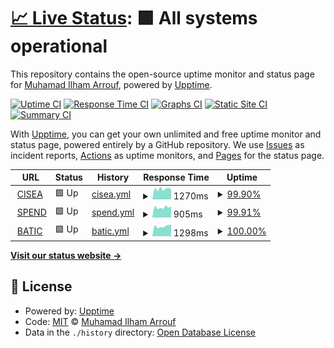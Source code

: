 # [📈 Live Status](https://status.bukitasam.co.id): <!--live status--> **🟩 All systems operational**

This repository contains the open-source uptime monitor and status page for [Muhamad Ilham Arrouf](https://ilhamarrouf.my.id), powered by [Upptime](https://github.com/upptime/upptime).

[![Uptime CI](https://github.com/ilhamarrouf/uptime-bukitasam/workflows/Uptime%20CI/badge.svg)](https://github.com/ilhamarrouf/uptime-bukitasam/actions?query=workflow%3A%22Uptime+CI%22)
[![Response Time CI](https://github.com/ilhamarrouf/uptime-bukitasam/workflows/Response%20Time%20CI/badge.svg)](https://github.com/ilhamarrouf/uptime-bukitasam/actions?query=workflow%3A%22Response+Time+CI%22)
[![Graphs CI](https://github.com/ilhamarrouf/uptime-bukitasam/workflows/Graphs%20CI/badge.svg)](https://github.com/ilhamarrouf/uptime-bukitasam/actions?query=workflow%3A%22Graphs+CI%22)
[![Static Site CI](https://github.com/ilhamarrouf/uptime-bukitasam/workflows/Static%20Site%20CI/badge.svg)](https://github.com/ilhamarrouf/uptime-bukitasam/actions?query=workflow%3A%22Static+Site+CI%22)
[![Summary CI](https://github.com/ilhamarrouf/uptime-bukitasam/workflows/Summary%20CI/badge.svg)](https://github.com/ilhamarrouf/uptime-bukitasam/actions?query=workflow%3A%22Summary+CI%22)

With [Upptime](https://upptime.js.org), you can get your own unlimited and free uptime monitor and status page, powered entirely by a GitHub repository. We use [Issues](https://github.com/ilhamarrouf/uptime-bukitasam/issues) as incident reports, [Actions](https://github.com/ilhamarrouf/uptime-bukitasam/actions) as uptime monitors, and [Pages](https://status.bukitasam.co.id) for the status page.

<!--start: status pages-->
<!-- This summary is generated by Upptime (https://github.com/upptime/upptime) -->
<!-- Do not edit this manually, your changes will be overwritten -->
<!-- prettier-ignore -->
| URL | Status | History | Response Time | Uptime |
| --- | ------ | ------- | ------------- | ------ |
| <img alt="" src="https://icons.duckduckgo.com/ip3/cisea.bukitasam.co.id.ico" height="13"> [CISEA](https://cisea.bukitasam.co.id) | 🟩 Up | [cisea.yml](https://github.com/ilhamarrouf/uptime-bukitasam/commits/HEAD/history/cisea.yml) | <details><summary><img alt="Response time graph" src="./graphs/cisea/response-time-week.png" height="20"> 1270ms</summary><br><a href="https://status.bukitasam.co.id/history/cisea"><img alt="Response time 852" src="https://img.shields.io/endpoint?url=https%3A%2F%2Fraw.githubusercontent.com%2Filhamarrouf%2Fuptime-bukitasam%2FHEAD%2Fapi%2Fcisea%2Fresponse-time.json"></a><br><a href="https://status.bukitasam.co.id/history/cisea"><img alt="24-hour response time 848" src="https://img.shields.io/endpoint?url=https%3A%2F%2Fraw.githubusercontent.com%2Filhamarrouf%2Fuptime-bukitasam%2FHEAD%2Fapi%2Fcisea%2Fresponse-time-day.json"></a><br><a href="https://status.bukitasam.co.id/history/cisea"><img alt="7-day response time 1270" src="https://img.shields.io/endpoint?url=https%3A%2F%2Fraw.githubusercontent.com%2Filhamarrouf%2Fuptime-bukitasam%2FHEAD%2Fapi%2Fcisea%2Fresponse-time-week.json"></a><br><a href="https://status.bukitasam.co.id/history/cisea"><img alt="30-day response time 1043" src="https://img.shields.io/endpoint?url=https%3A%2F%2Fraw.githubusercontent.com%2Filhamarrouf%2Fuptime-bukitasam%2FHEAD%2Fapi%2Fcisea%2Fresponse-time-month.json"></a><br><a href="https://status.bukitasam.co.id/history/cisea"><img alt="1-year response time 852" src="https://img.shields.io/endpoint?url=https%3A%2F%2Fraw.githubusercontent.com%2Filhamarrouf%2Fuptime-bukitasam%2FHEAD%2Fapi%2Fcisea%2Fresponse-time-year.json"></a></details> | <details><summary><a href="https://status.bukitasam.co.id/history/cisea">99.90%</a></summary><a href="https://status.bukitasam.co.id/history/cisea"><img alt="All-time uptime 60.84%" src="https://img.shields.io/endpoint?url=https%3A%2F%2Fraw.githubusercontent.com%2Filhamarrouf%2Fuptime-bukitasam%2FHEAD%2Fapi%2Fcisea%2Fuptime.json"></a><br><a href="https://status.bukitasam.co.id/history/cisea"><img alt="24-hour uptime 100.00%" src="https://img.shields.io/endpoint?url=https%3A%2F%2Fraw.githubusercontent.com%2Filhamarrouf%2Fuptime-bukitasam%2FHEAD%2Fapi%2Fcisea%2Fuptime-day.json"></a><br><a href="https://status.bukitasam.co.id/history/cisea"><img alt="7-day uptime 99.90%" src="https://img.shields.io/endpoint?url=https%3A%2F%2Fraw.githubusercontent.com%2Filhamarrouf%2Fuptime-bukitasam%2FHEAD%2Fapi%2Fcisea%2Fuptime-week.json"></a><br><a href="https://status.bukitasam.co.id/history/cisea"><img alt="30-day uptime 99.98%" src="https://img.shields.io/endpoint?url=https%3A%2F%2Fraw.githubusercontent.com%2Filhamarrouf%2Fuptime-bukitasam%2FHEAD%2Fapi%2Fcisea%2Fuptime-month.json"></a><br><a href="https://status.bukitasam.co.id/history/cisea"><img alt="1-year uptime 60.84%" src="https://img.shields.io/endpoint?url=https%3A%2F%2Fraw.githubusercontent.com%2Filhamarrouf%2Fuptime-bukitasam%2FHEAD%2Fapi%2Fcisea%2Fuptime-year.json"></a></details>
| <img alt="" src="https://icons.duckduckgo.com/ip3/spend.bukitasam.co.id.ico" height="13"> [SPEND](https://spend.bukitasam.co.id) | 🟩 Up | [spend.yml](https://github.com/ilhamarrouf/uptime-bukitasam/commits/HEAD/history/spend.yml) | <details><summary><img alt="Response time graph" src="./graphs/spend/response-time-week.png" height="20"> 905ms</summary><br><a href="https://status.bukitasam.co.id/history/spend"><img alt="Response time 940" src="https://img.shields.io/endpoint?url=https%3A%2F%2Fraw.githubusercontent.com%2Filhamarrouf%2Fuptime-bukitasam%2FHEAD%2Fapi%2Fspend%2Fresponse-time.json"></a><br><a href="https://status.bukitasam.co.id/history/spend"><img alt="24-hour response time 768" src="https://img.shields.io/endpoint?url=https%3A%2F%2Fraw.githubusercontent.com%2Filhamarrouf%2Fuptime-bukitasam%2FHEAD%2Fapi%2Fspend%2Fresponse-time-day.json"></a><br><a href="https://status.bukitasam.co.id/history/spend"><img alt="7-day response time 905" src="https://img.shields.io/endpoint?url=https%3A%2F%2Fraw.githubusercontent.com%2Filhamarrouf%2Fuptime-bukitasam%2FHEAD%2Fapi%2Fspend%2Fresponse-time-week.json"></a><br><a href="https://status.bukitasam.co.id/history/spend"><img alt="30-day response time 943" src="https://img.shields.io/endpoint?url=https%3A%2F%2Fraw.githubusercontent.com%2Filhamarrouf%2Fuptime-bukitasam%2FHEAD%2Fapi%2Fspend%2Fresponse-time-month.json"></a><br><a href="https://status.bukitasam.co.id/history/spend"><img alt="1-year response time 940" src="https://img.shields.io/endpoint?url=https%3A%2F%2Fraw.githubusercontent.com%2Filhamarrouf%2Fuptime-bukitasam%2FHEAD%2Fapi%2Fspend%2Fresponse-time-year.json"></a></details> | <details><summary><a href="https://status.bukitasam.co.id/history/spend">99.91%</a></summary><a href="https://status.bukitasam.co.id/history/spend"><img alt="All-time uptime 60.67%" src="https://img.shields.io/endpoint?url=https%3A%2F%2Fraw.githubusercontent.com%2Filhamarrouf%2Fuptime-bukitasam%2FHEAD%2Fapi%2Fspend%2Fuptime.json"></a><br><a href="https://status.bukitasam.co.id/history/spend"><img alt="24-hour uptime 100.00%" src="https://img.shields.io/endpoint?url=https%3A%2F%2Fraw.githubusercontent.com%2Filhamarrouf%2Fuptime-bukitasam%2FHEAD%2Fapi%2Fspend%2Fuptime-day.json"></a><br><a href="https://status.bukitasam.co.id/history/spend"><img alt="7-day uptime 99.91%" src="https://img.shields.io/endpoint?url=https%3A%2F%2Fraw.githubusercontent.com%2Filhamarrouf%2Fuptime-bukitasam%2FHEAD%2Fapi%2Fspend%2Fuptime-week.json"></a><br><a href="https://status.bukitasam.co.id/history/spend"><img alt="30-day uptime 99.98%" src="https://img.shields.io/endpoint?url=https%3A%2F%2Fraw.githubusercontent.com%2Filhamarrouf%2Fuptime-bukitasam%2FHEAD%2Fapi%2Fspend%2Fuptime-month.json"></a><br><a href="https://status.bukitasam.co.id/history/spend"><img alt="1-year uptime 60.67%" src="https://img.shields.io/endpoint?url=https%3A%2F%2Fraw.githubusercontent.com%2Filhamarrouf%2Fuptime-bukitasam%2FHEAD%2Fapi%2Fspend%2Fuptime-year.json"></a></details>
| <img alt="" src="https://icons.duckduckgo.com/ip3/batic.cisea.bukitasam.co.id.ico" height="13"> [BATIC](https://batic.cisea.bukitasam.co.id/app/) | 🟩 Up | [batic.yml](https://github.com/ilhamarrouf/uptime-bukitasam/commits/HEAD/history/batic.yml) | <details><summary><img alt="Response time graph" src="./graphs/batic/response-time-week.png" height="20"> 1298ms</summary><br><a href="https://status.bukitasam.co.id/history/batic"><img alt="Response time 1264" src="https://img.shields.io/endpoint?url=https%3A%2F%2Fraw.githubusercontent.com%2Filhamarrouf%2Fuptime-bukitasam%2FHEAD%2Fapi%2Fbatic%2Fresponse-time.json"></a><br><a href="https://status.bukitasam.co.id/history/batic"><img alt="24-hour response time 1050" src="https://img.shields.io/endpoint?url=https%3A%2F%2Fraw.githubusercontent.com%2Filhamarrouf%2Fuptime-bukitasam%2FHEAD%2Fapi%2Fbatic%2Fresponse-time-day.json"></a><br><a href="https://status.bukitasam.co.id/history/batic"><img alt="7-day response time 1298" src="https://img.shields.io/endpoint?url=https%3A%2F%2Fraw.githubusercontent.com%2Filhamarrouf%2Fuptime-bukitasam%2FHEAD%2Fapi%2Fbatic%2Fresponse-time-week.json"></a><br><a href="https://status.bukitasam.co.id/history/batic"><img alt="30-day response time 1224" src="https://img.shields.io/endpoint?url=https%3A%2F%2Fraw.githubusercontent.com%2Filhamarrouf%2Fuptime-bukitasam%2FHEAD%2Fapi%2Fbatic%2Fresponse-time-month.json"></a><br><a href="https://status.bukitasam.co.id/history/batic"><img alt="1-year response time 1264" src="https://img.shields.io/endpoint?url=https%3A%2F%2Fraw.githubusercontent.com%2Filhamarrouf%2Fuptime-bukitasam%2FHEAD%2Fapi%2Fbatic%2Fresponse-time-year.json"></a></details> | <details><summary><a href="https://status.bukitasam.co.id/history/batic">100.00%</a></summary><a href="https://status.bukitasam.co.id/history/batic"><img alt="All-time uptime 97.27%" src="https://img.shields.io/endpoint?url=https%3A%2F%2Fraw.githubusercontent.com%2Filhamarrouf%2Fuptime-bukitasam%2FHEAD%2Fapi%2Fbatic%2Fuptime.json"></a><br><a href="https://status.bukitasam.co.id/history/batic"><img alt="24-hour uptime 100.00%" src="https://img.shields.io/endpoint?url=https%3A%2F%2Fraw.githubusercontent.com%2Filhamarrouf%2Fuptime-bukitasam%2FHEAD%2Fapi%2Fbatic%2Fuptime-day.json"></a><br><a href="https://status.bukitasam.co.id/history/batic"><img alt="7-day uptime 100.00%" src="https://img.shields.io/endpoint?url=https%3A%2F%2Fraw.githubusercontent.com%2Filhamarrouf%2Fuptime-bukitasam%2FHEAD%2Fapi%2Fbatic%2Fuptime-week.json"></a><br><a href="https://status.bukitasam.co.id/history/batic"><img alt="30-day uptime 100.00%" src="https://img.shields.io/endpoint?url=https%3A%2F%2Fraw.githubusercontent.com%2Filhamarrouf%2Fuptime-bukitasam%2FHEAD%2Fapi%2Fbatic%2Fuptime-month.json"></a><br><a href="https://status.bukitasam.co.id/history/batic"><img alt="1-year uptime 97.27%" src="https://img.shields.io/endpoint?url=https%3A%2F%2Fraw.githubusercontent.com%2Filhamarrouf%2Fuptime-bukitasam%2FHEAD%2Fapi%2Fbatic%2Fuptime-year.json"></a></details>

<!--end: status pages-->

[**Visit our status website →**](https://status.bukitasam.co.id)

## 📄 License

- Powered by: [Upptime](https://github.com/upptime/upptime)
- Code: [MIT](./LICENSE) © [Muhamad Ilham Arrouf](https://ilhamarrouf.my.id)
- Data in the `./history` directory: [Open Database License](https://opendatacommons.org/licenses/odbl/1-0/)
